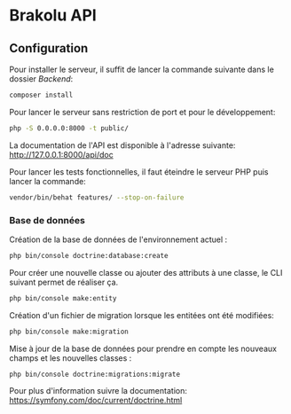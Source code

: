 # Brakolu API

## Configuration

Pour installer le serveur, il suffit de lancer la commande suivante dans le dossier *Backend*:
```bash
composer install
```
Pour lancer le serveur sans restriction de port et pour le développement:
```bash
php -S 0.0.0.0:8000 -t public/
```
La documentation de l'API est disponible à l'adresse suivante: http://127.0.0.1:8000/api/doc

Pour lancer les tests fonctionnelles, il faut éteindre le serveur PHP puis lancer la commande:
```bash
vendor/bin/behat features/ --stop-on-failure
```
### Base de données

Création de la base de données de l'environnement actuel :
```bash
php bin/console doctrine:database:create
```
Pour créer une nouvelle classe ou ajouter des attributs à une classe, le CLI 
suivant permet de réaliser ça.
```bash
php bin/console make:entity
```
Création d'un fichier de migration lorsque les entitées ont été modifiées:
```bash
php bin/console make:migration
```
Mise à jour de la base de données pour prendre en compte les nouveaux champs et les 
nouvelles classes :
```bash
php bin/console doctrine:migrations:migrate
```

Pour plus d'information suivre la documentation: https://symfony.com/doc/current/doctrine.html
